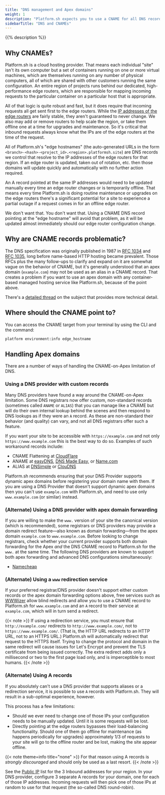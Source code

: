 ```yaml
---
title: "DNS management and Apex domains"
weight: 1
description: "Platform.sh expects you to use a CNAME for all DNS records. But that doesn't work with some DNS registrars."
sidebarTitle: "DNS and CNAMEs"
---
```


{{% description %}}

## Why CNAMEs?

Platform.sh is a cloud hosting provider.
That means each individual "site" isn't its own computer but a set of containers running on one or more virtual machines, which are themselves running on any number of physical computers, all of which are shared with other customers running the same configuration.
An entire region of projects runs behind our dedicated, high-performance edge routers, which are responsible for mapping incoming requests to the particular container on a particular host that is appropriate.

All of that logic is quite robust and fast, but it does require that incoming requests all get sent first to the edge routers.
While the [IP addresses of the edge routers](/development/regions.md) are fairly stable, they aren't guaranteed to never change.
We also may add or remove routers to help scale the region, or take them offline one at a time for upgrades and maintenance.
So it's critical that inbound requests always know what the IPs are of the edge routers at the time of the request.

All of Platform.sh's "edge hostnames" (the auto-generated URLs in the form `<branch>-<hash>-<project_id>.<region>.platformsh.site`) are DNS records we control that resolve to the IP addresses of the edge routers for that region.
If an edge router is updated, taken out of rotation, etc. then those domains will update quickly and automatically with no further action required.

An A record pointed at the same IP addresses would need to be updated manually every time an edge router changes or is temporarily offline.
That means every time Platform.sh is doing routine maintenance or upgrades on the edge routers there's a significant potential for a site to experience a partial outage if a request comes in for an offline edge router.

We don't want that.
You don't want that.
Using a CNAME DNS record pointing at the "edge hostname" will avoid that problem, as it will be updated almost immediately should our edge router configuration change.

## Why are CNAME records problematic?

The DNS specification was originally published in 1987 in [RFC 1034](https://tools.ietf.org/html/rfc1034) and [RFC 1035](https://tools.ietf.org/html/rfc1035), long before name-based HTTP hosting became prevalent.
Those RFCs plus the many follow-ups to clarify and expand on it are somewhat vague on the behavior of CNAME, but it's generally understood that an apex domain (`example.com`) may not be used as an alias in a CNAME record.
That creates a problem if you want to use an apex domain with any container-based managed hosting service like Platform.sh, because of the point above.

There's a [detailed thread](https://serverfault.com/questions/613829/why-cant-a-cname-record-be-used-at-the-apex-aka-root-of-a-domain) on the subject that provides more technical detail.

## Where should the CNAME point to?

You can access the CNAME target from your terminal by using the CLI and the command:

```bash
platform environment:info edge_hostname
```

## Handling Apex domains

There are a number of ways of handling the CNAME-on-Apex limitation of DNS.

### Using a DNS provider with custom records

Many DNS providers have found a way around the CNAME-on-Apex limitation.
Some DNS registrars now offer custom, non-standard records (sometimes called `ANAME` or `ALIAS`) that you can manage like a CNAME but will do their own internal lookup behind the scenes and then respond to DNS lookups as if they were an `A` record.
As these are non-standard their behavior (and quality) can vary, and not all DNS registrars offer such a feature.

If you want your site to be accessible with `https://example.com` and not only `https://www.example.com` this is the best way to do so.
Examples of such workaround records include:

<!-- vale Platform.condescending = NO -->
 * CNAME Flattening at [CloudFlare](https://www.cloudflare.com/)
 * ANAME at [easyDNS](https://www.easydns.com/), [DNS Made Easy](http://www.dnsmadeeasy.com/), or [Name.com](https://www.name.com/)
 * ALIAS at [DNSimple](https://dnsimple.com/) or [ClouDNS](https://www.cloudns.net/)
<!-- vale Platform.condescending = YES -->

Platform.sh recommends ensuring that your DNS Provider supports dynamic apex domains before registering your domain name with them.
If you are using a DNS Provider that doesn't support dynamic apex domains then you can't use `example.com` with Platform.sh, and need to use only `www.example.com` (or similar) instead.

### (Alternate) Using a DNS provider with apex domain forwarding

If you are willing to make the `www.` version of your site the canonical version (which is recommended), some registrars or DNS providers may provide a domain redirect feature—also known as domain forwarding—from the apex domain `example.com` to `www.example.com`.
Before looking to change registrars, check whether your current provider supports both domain forwarding for the Apex *and* the DNS CNAME record to Platform.sh for the `www.` at the same time.
The following DNS providers are known to support both apex forwarding and advanced DNS configurations simultaneously:

* [Namecheap](https://www.namecheap.com/support/knowledgebase/article.aspx/385/2237/how-do-i-set-up-a-url-redirect-for-a-domain)

### (Alternate) Using a `www` redirection service

If your preferred registrar/DNS provider doesn't support either custom records or the apex domain forwarding options above, free services such as [WWWizer](http://wwwizer.com/) allow blind redirects and allow you to use a CNAME record to Platform.sh for `www.example.com` and an `A` record to their service at `example.com`, which will in turn send a redirect.

{{< note >}}
If using a redirection service, you must ensure that `http://example.com/` redirects to `http://www.example.com/`, not to `https://www.example.com/`.
(That is, the HTTP URL redirects to an HTTP URL, not to an HTTPS URL.)  Platform.sh will automatically redirect that request to the HTTPS itself.
Trying to change the protocol and domain in the same redirect will cause issues for Let's Encrypt and prevent the TLS certificate from being issued correctly.
The extra redirect adds only a millisecond or two to the first page load only, and is imperceptible to most humans.
{{< /note >}}

### (Alternate) Using A records

If you absolutely can't use a DNS provider that supports aliases or a redirection service, it is possible to use `A` records with Platform.sh.
They will result in a sub-optimal experience, however.

This process has a few limitations:

* Should we ever need to change one of those IPs your configuration needs to be manually updated.
Until it is some requests will be lost.
* Directly pointing at the edge routers bypasses their load-balancing functionality.
Should one of them go offline for maintenance (as happens periodically for upgrades) approximately 1/3 of requests to your site will go to the offline router and be lost, making the site appear offline.

{{< note theme=info title="none" >}}
For that reason using A records is _strongly discouraged_ and should only be used as a last resort.
{{< /note >}}

See the [Public IP](/development/regions.md) list for the 3 Inbound addresses for your region.
In your DNS provider, configure 3 separate A records for your domain, one for each of those IP addresses.
Incoming requests will then pick one of those IPs at random to use for that request (the so-called DNS round-robin).
